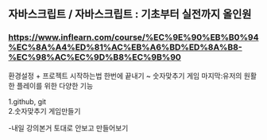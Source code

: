 ## 자바스크립트 / 자바스크립트 : 기초부터 실전까지 올인원  
### https://www.inflearn.com/course/%EC%9E%90%EB%B0%94%EC%8A%A4%ED%81%AC%EB%A6%BD%ED%8A%B8-%EC%98%AC%EC%9D%B8%EC%9B%90

환경설정 + 프로젝트 시작하는법 한번에 끝내기 ~ 숫자맞추기 게임 마지막:유저의 원활한 플레이를 위한 다양한 기능

1.github, git  
2.숫자맞추기 게임만들기  

-내일 강의본거 토대로 안보고 만들어보기